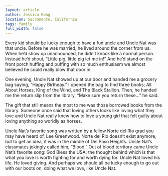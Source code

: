 ```yaml
---
layout: article
author: Jessica Kong
location: Sacramento, California
tags: family
full_width: false
---
```

Every kid should be lucky enough to have a fun uncle and Uncle Nat was that uncle.  Before he was married, he lived around the corner from us. When he’d show up unannounced, he didn’t knock like a normal person.  Instead he’d shout, “Little pig, little pig let me in!” And he’d stand on the front porch huffing and puffing with so much enthusiasm we almost believed he could really blow that door in.  

One evening, Uncle Nat showed up at our door and handed me a grocery bag saying, “Happy Birthday.” I opened the bag to find three books; All About Horses, King of the Wind, and The Black Stallion.  Then, he handed me the return slip from the library, “Make sure you return these…” he said.

The gift that still means the most to me was those borrowed books from the library.  Someone once said that loving others looks like loving what they love and Uncle Nat really knew how to love a young girl that felt guilty about loving anything so worldly as horses.

Uncle Nat’s favorite song was written by a fellow Norte del Rio grad you may have heard of, Lee Greenwood.  Norte del Rio doesn’t exist anymore, but to get an idea, it was in the middle of Del Paso Heights.  Uncle Nat’s classmates jokingly called him, “Blood.”  Out of blood territory came Uncle Nat’s favorite song: God Bless the USA; the thought behind which is that what you love is worth fighting for and worth dying for.  Uncle Nat loved his life.  He loved giving.  And perhaps we should all be lucky enough to go out with our boots on, doing what we love, like Uncle Nat.
